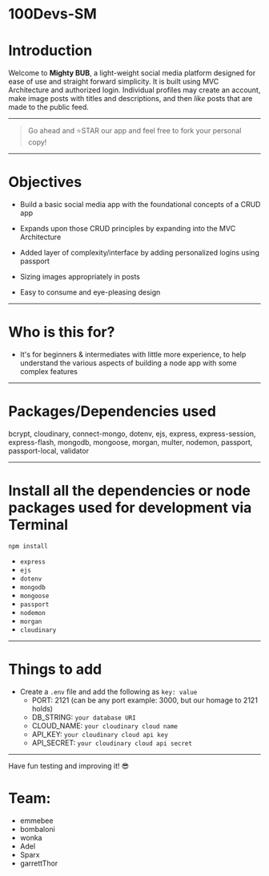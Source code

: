 # 100Devs-SM

# Introduction

Welcome to **Mighty BUB**, a light-weight social media platform designed for ease of use and straight forward simplicity.  It is built using MVC Architecture and authorized login.  Individual profiles may create an account, make image posts with titles and descriptions, and then *like* posts that are made to the public feed.

---

> Go ahead and ⭐STAR our app and feel free to fork your personal copy!

---

# Objectives

- Build a basic social media app with the foundational concepts of a CRUD app

- Expands upon those CRUD principles by expanding into the MVC Architecture

- Added layer of complexity/interface by adding personalized logins using passport 

- Sizing images appropriately in posts

- Easy to consume and eye-pleasing design

---

# Who is this for? 

- It's for beginners & intermediates with little more experience, to help understand the various aspects of building a node app with some complex features

---

# Packages/Dependencies used 

bcrypt, cloudinary, connect-mongo, dotenv, ejs, express, express-session, express-flash, mongodb, mongoose, morgan, multer, nodemon, passport, passport-local, validator

---

# Install all the dependencies or node packages used for development via Terminal

`npm install`
- `express`
- `ejs`
- `dotenv`
- `mongodb`
- `mongoose`
- `passport`
- `nodemon`
- `morgan`
- `cloudinary`

---

# Things to add

- Create a `.env` file and add the following as `key: value` 
  - PORT: 2121 (can be any port example: 3000, but our homage to 2121 holds)
  - DB_STRING: `your database URI` 
  - CLOUD_NAME: `your cloudinary cloud name`
  - API_KEY: `your cloudinary cloud api key`
  - API_SECRET: `your cloudinary cloud api secret`
  
 ---
 
 Have fun testing and improving it! 😎

# Team:

  - emmebee
  - bombaloni
  - wonka
  - Adel
  - Sparx
  - garrettThor
